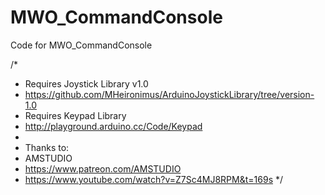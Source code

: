 # MWO_CommandConsole
Code for MWO_CommandConsole

/*
* Requires Joystick Library v1.0 
*   https://github.com/MHeironimus/ArduinoJoystickLibrary/tree/version-1.0
* Requires Keypad Library 
*   http://playground.arduino.cc/Code/Keypad
*   
* Thanks to: 
*  AMSTUDIO 
*   https://www.patreon.com/AMSTUDIO
*   https://www.youtube.com/watch?v=Z7Sc4MJ8RPM&t=169s
*/


